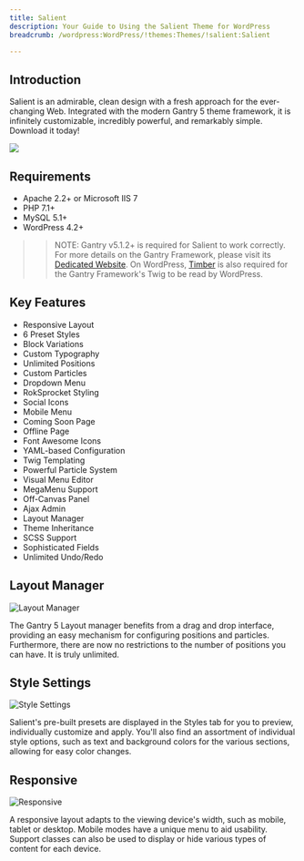 ```yaml
---
title: Salient
description: Your Guide to Using the Salient Theme for WordPress
breadcrumb: /wordpress:WordPress/!themes:Themes/!salient:Salient

---
```


Introduction
-----

Salient is an admirable, clean design with a fresh approach for the ever-changing Web. Integrated with the modern Gantry 5 theme framework, it is infinitely customizable, incredibly powerful, and remarkably simple. Download it today!


![](assets/salient.png)

Requirements
-----
* Apache 2.2+ or Microsoft IIS 7
* PHP 7.1+ 
* MySQL 5.1+
* WordPress 4.2+

>> NOTE: Gantry v5.1.2+ is required for Salient to work correctly. For more details on the Gantry Framework, please visit its [Dedicated Website](http://gantry.org). On WordPress, [Timber](https://wordpress.org/plugins/timber-library/) is also required for the Gantry Framework's Twig to be read by WordPress.

Key Features
-----

* Responsive Layout
* 6 Preset Styles
* Block Variations
* Custom Typography
* Unlimited Positions
* Custom Particles
* Dropdown Menu
* RokSprocket Styling
* Social Icons
* Mobile Menu
* Coming Soon Page
* Offline Page
* Font Awesome Icons
* YAML-based Configuration
* Twig Templating
* Powerful Particle System
* Visual Menu Editor
* MegaMenu Support
* Off-Canvas Panel
* Ajax Admin
* Layout Manager
* Theme Inheritance
* SCSS Support
* Sophisticated Fields
* Unlimited Undo/Redo

## Layout Manager

![Layout Manager](ft-2.jpg)

The Gantry 5 Layout manager benefits from a drag and drop interface, providing an easy mechanism for configuring positions and particles. Furthermore, there are now no restrictions to the number of positions you can have. It is truly unlimited.

## Style Settings

![Style Settings](ft-3.jpg)

Salient's pre-built presets are displayed in the Styles tab for you to preview, individually customize and apply. You'll also find an assortment of individual style options, such as text and background colors for the various sections, allowing for easy color changes.

## Responsive

![Responsive](ft-4.jpg)

A responsive layout adapts to the viewing device's width, such as mobile, tablet or desktop. Mobile modes have a unique menu to aid usability. Support classes can also be used to display or hide various types of content for each device.
